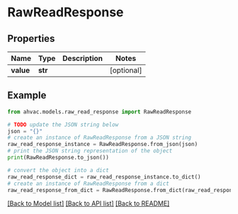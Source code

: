 # RawReadResponse


## Properties

Name | Type | Description | Notes
------------ | ------------- | ------------- | -------------
**value** | **str** |  | [optional] 

## Example

```python
from ahvac.models.raw_read_response import RawReadResponse

# TODO update the JSON string below
json = "{}"
# create an instance of RawReadResponse from a JSON string
raw_read_response_instance = RawReadResponse.from_json(json)
# print the JSON string representation of the object
print(RawReadResponse.to_json())

# convert the object into a dict
raw_read_response_dict = raw_read_response_instance.to_dict()
# create an instance of RawReadResponse from a dict
raw_read_response_from_dict = RawReadResponse.from_dict(raw_read_response_dict)
```
[[Back to Model list]](../README.md#documentation-for-models) [[Back to API list]](../README.md#documentation-for-api-endpoints) [[Back to README]](../README.md)


